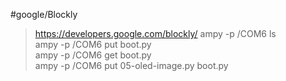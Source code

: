 #google/Blockly 

> https://developers.google.com/blockly/
ampy -p /COM6 ls<br/>
ampy -p /COM6 put boot.py<br/>
ampy -p /COM6 get boot.py<br/>
ampy -p /COM6 put 05-oled-image.py boot.py<br/>
